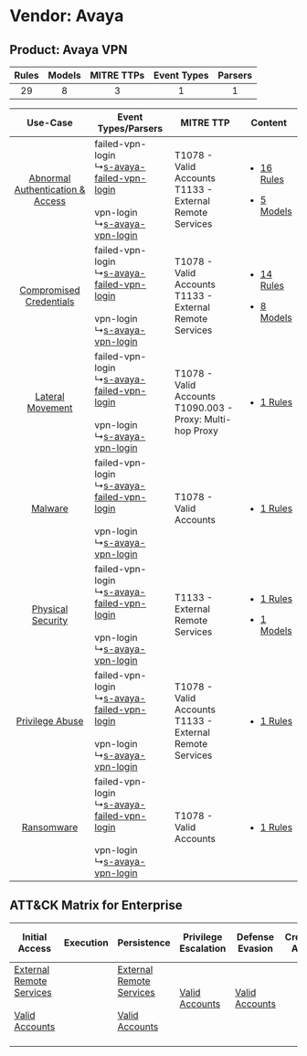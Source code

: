 Vendor: Avaya
=============
Product: Avaya VPN
------------------
| Rules | Models | MITRE TTPs | Event Types | Parsers |
|:-----:|:------:|:----------:|:-----------:|:-------:|
|  29   |   8    |     3      |      1      |    1    |

|    Use-Case    | Event Types/Parsers    | MITRE TTP    | Content    |
|:----:| ---- | ---- | ---- |
| [Abnormal Authentication & Access](../../../UseCases/uc_abnormal_authentication_&_access.md) |  failed-vpn-login<br> ↳[s-avaya-failed-vpn-login](Ps/pC_savayafailedvpnlogin.md)<br><br> vpn-login<br> ↳[s-avaya-vpn-login](Ps/pC_savayavpnlogin.md)<br> | T1078 - Valid Accounts<br>T1133 - External Remote Services<br>   | [<ul><li>16 Rules</li></ul><ul><li>5 Models</li></ul>](RM/r_m_avaya_avaya_vpn_Abnormal_Authentication_&_Access.md) |
|          [Compromised Credentials](../../../UseCases/uc_compromised_credentials.md)          |  failed-vpn-login<br> ↳[s-avaya-failed-vpn-login](Ps/pC_savayafailedvpnlogin.md)<br><br> vpn-login<br> ↳[s-avaya-vpn-login](Ps/pC_savayavpnlogin.md)<br> | T1078 - Valid Accounts<br>T1133 - External Remote Services<br>   | [<ul><li>14 Rules</li></ul><ul><li>8 Models</li></ul>](RM/r_m_avaya_avaya_vpn_Compromised_Credentials.md)          |
|    [Lateral Movement](../../../UseCases/uc_lateral_movement.md)    |  failed-vpn-login<br> ↳[s-avaya-failed-vpn-login](Ps/pC_savayafailedvpnlogin.md)<br><br> vpn-login<br> ↳[s-avaya-vpn-login](Ps/pC_savayavpnlogin.md)<br> | T1078 - Valid Accounts<br>T1090.003 - Proxy: Multi-hop Proxy<br> | [<ul><li>1 Rules</li></ul>](RM/r_m_avaya_avaya_vpn_Lateral_Movement.md)    |
|    [Malware](../../../UseCases/uc_malware.md)    |  failed-vpn-login<br> ↳[s-avaya-failed-vpn-login](Ps/pC_savayafailedvpnlogin.md)<br><br> vpn-login<br> ↳[s-avaya-vpn-login](Ps/pC_savayavpnlogin.md)<br> | T1078 - Valid Accounts<br>    | [<ul><li>1 Rules</li></ul>](RM/r_m_avaya_avaya_vpn_Malware.md)    |
|    [Physical Security](../../../UseCases/uc_physical_security.md)    |  failed-vpn-login<br> ↳[s-avaya-failed-vpn-login](Ps/pC_savayafailedvpnlogin.md)<br><br> vpn-login<br> ↳[s-avaya-vpn-login](Ps/pC_savayavpnlogin.md)<br> | T1133 - External Remote Services<br>    | [<ul><li>1 Rules</li></ul><ul><li>1 Models</li></ul>](RM/r_m_avaya_avaya_vpn_Physical_Security.md)    |
|    [Privilege Abuse](../../../UseCases/uc_privilege_abuse.md)    |  failed-vpn-login<br> ↳[s-avaya-failed-vpn-login](Ps/pC_savayafailedvpnlogin.md)<br><br> vpn-login<br> ↳[s-avaya-vpn-login](Ps/pC_savayavpnlogin.md)<br> | T1078 - Valid Accounts<br>T1133 - External Remote Services<br>   | [<ul><li>1 Rules</li></ul>](RM/r_m_avaya_avaya_vpn_Privilege_Abuse.md)    |
|    [Ransomware](../../../UseCases/uc_ransomware.md)    |  failed-vpn-login<br> ↳[s-avaya-failed-vpn-login](Ps/pC_savayafailedvpnlogin.md)<br><br> vpn-login<br> ↳[s-avaya-vpn-login](Ps/pC_savayavpnlogin.md)<br> | T1078 - Valid Accounts<br>    | [<ul><li>1 Rules</li></ul>](RM/r_m_avaya_avaya_vpn_Ransomware.md)    |

ATT&CK Matrix for Enterprise
----------------------------
| Initial Access                                                                                                                                   | Execution | Persistence                                                                                                                                      | Privilege Escalation                                                | Defense Evasion                                                     | Credential Access | Discovery | Lateral Movement | Collection | Command and Control                                                                                                                       | Exfiltration | Impact |
| ------------------------------------------------------------------------------------------------------------------------------------------------ | --------- | ------------------------------------------------------------------------------------------------------------------------------------------------ | ------------------------------------------------------------------- | ------------------------------------------------------------------- | ----------------- | --------- | ---------------- | ---------- | ----------------------------------------------------------------------------------------------------------------------------------------- | ------------ | ------ |
| [External Remote Services](https://attack.mitre.org/techniques/T1133)<br><br>[Valid Accounts](https://attack.mitre.org/techniques/T1078)<br><br> |           | [External Remote Services](https://attack.mitre.org/techniques/T1133)<br><br>[Valid Accounts](https://attack.mitre.org/techniques/T1078)<br><br> | [Valid Accounts](https://attack.mitre.org/techniques/T1078)<br><br> | [Valid Accounts](https://attack.mitre.org/techniques/T1078)<br><br> |                   |           |                  |            | [Proxy: Multi-hop Proxy](https://attack.mitre.org/techniques/T1090/003)<br><br>[Proxy](https://attack.mitre.org/techniques/T1090)<br><br> |              |        |